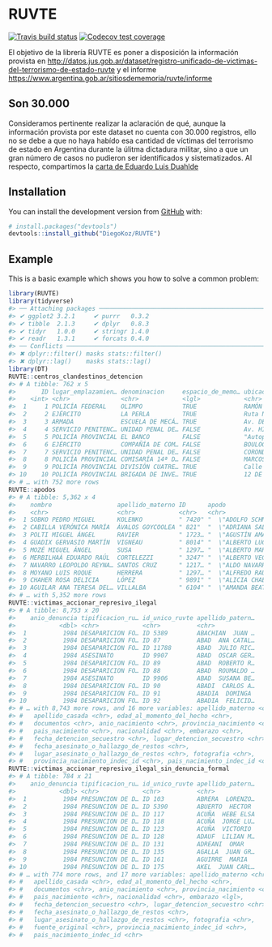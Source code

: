 
<!-- README.md is generated from README.Rmd. Please edit that file -->

# RUVTE

<!-- badges: start -->

[![Travis build
status](https://travis-ci.org/DiegoKoz/RUVTE.svg?branch=master)](https://travis-ci.org/DiegoKoz/RUVTE)
[![Codecov test
coverage](https://codecov.io/gh/DiegoKoz/RUVTE/branch/master/graph/badge.svg)](https://codecov.io/gh/DiegoKoz/RUVTE?branch=master)
<!-- badges: end -->

El objetivo de la librería RUVTE es poner a disposición la información
provista en
<http://datos.jus.gob.ar/dataset/registro-unificado-de-victimas-del-terrorismo-de-estado-ruvte>
y el informe
<https://www.argentina.gob.ar/sitiosdememoria/ruvte/informe>

## Son 30.000

Consideramos pertinente realizar la aclaración de qué, aunque la
información provista por este dataset no cuenta con 30.000 registros,
ello no se debe a que no haya habído esa cantidad de víctimas del
terrorismo de estado en Argentina durante la úlitma dictadura militar,
sino a que un gran número de casos no pudieron ser identificados y
sistematizados. Al respecto, compartimos la [carta de Eduardo Luis
Duahlde](articles/Carta_Duhalde.html)

## Installation

You can install the development version from
[GitHub](https://github.com/) with:

``` r
# install.packages("devtools")
devtools::install_github("DiegoKoz/RUVTE")
```

## Example

This is a basic example which shows you how to solve a common problem:

``` r
library(RUVTE)
library(tidyverse)
#> ── Attaching packages ────────────────────────────────────────────────────────────────────────── tidyverse 1.2.1 ──
#> ✔ ggplot2 3.2.1     ✔ purrr   0.3.2
#> ✔ tibble  2.1.3     ✔ dplyr   0.8.3
#> ✔ tidyr   1.0.0     ✔ stringr 1.4.0
#> ✔ readr   1.3.1     ✔ forcats 0.4.0
#> ── Conflicts ───────────────────────────────────────────────────────────────────────────── tidyverse_conflicts() ──
#> ✖ dplyr::filter() masks stats::filter()
#> ✖ dplyr::lag()    masks stats::lag()
library(DT)
RUVTE::centros_clandestinos_detencion
#> # A tibble: 762 x 5
#>       ID lugar_emplazamien… denominacion     espacio_de_memo… ubicacion    
#>    <int> <chr>              <chr>            <lgl>            <chr>        
#>  1     1 POLICÍA FEDERAL    OLIMPO           TRUE             RAMÓN FALCÓN…
#>  2     2 EJÉRCITO           LA PERLA         TRUE             Ruta Nac. Nº…
#>  3     3 ARMADA             ESCUELA DE MECÁ… TRUE             Av. DEL LIBE…
#>  4     4 SERVICIO PENITENC… UNIDAD PENAL DE… FALSE            Av. HIPÓLITO…
#>  5     5 POLICÍA PROVINCIAL EL BANCO         FALSE            "Autopista R…
#>  6     6 EJÉRCITO           COMPAÑÍA DE COM… FALSE            BOULOGNE SUR…
#>  7     7 SERVICIO PENITENC… UNIDAD PENAL DE… FALSE            CORONDA · SA…
#>  8     8 POLICÍA PROVINCIAL COMISARÍA 14ª D… FALSE            MARCOS PAZ 6…
#>  9     9 POLICÍA PROVINCIAL DIVISIÓN CUATRE… TRUE             Calle 640 y …
#> 10    10 POLICÍA PROVINCIAL BRIGADA DE INVE… TRUE             12 DE OCTUBR…
#> # … with 752 more rows
RUVTE::apodos
#> # A tibble: 5,362 x 4
#>    nombre                  apellido_materno ID      apodo                  
#>    <chr>                   <chr>            <chr>   <chr>                  
#>  1 SOBKO PEDRO MIGUEL      KOLENKO          " 7420" "  \"ADOLFO SCHMIDT\"" 
#>  2 CABILLA VERÓNICA MARÍA  ÁVALOS GOYCOOLEA " 821"  "  \"ADRIANA SALAS\""  
#>  3 POLTI MIGUEL ÁNGEL      RAVIER           " 1723… "  \"AGUSTÍN AMADO ARC…
#>  4 GUADIX GERVASIO MARTÍN  VIGNEAU          " 8014" "  \"ALBERTO LUCIO CAS…
#>  5 MOZÉ MIGUEL ÁNGEL       SUSA             " 1297… "  \"ALBERTO MARULL\"" 
#>  6 MERBILHAÁ EDUARDO RAÚL  CORTELEZZI       " 3247" "  \"ALBERTO VEGA\""   
#>  7 NAVARRO LEOPOLDO REYNA… SANTOS CRUZ      " 1217… "  \"ALDO NAVARRO\""   
#>  8 MOYANO LUIS ROQUE       HERRERA          " 1297… "  \"ALFREDO RAÚL CALL…
#>  9 CHAHER ROSA DELICIA     LÓPEZ            " 9891" "  \"ALICIA CHAER\""   
#> 10 AGUILAR ANA TERESA DEL… VILLALBA         " 6104" "  \"AMANDA BEATRIZ TO…
#> # … with 5,352 more rows
RUVTE::victimas_accionar_represivo_ilegal
#> # A tibble: 8,753 x 20
#>    anio_denuncia tipificacion_ru… id_unico_ruvte apellido_patern…
#>            <dbl> <chr>            <chr>          <chr>           
#>  1          1984 DESAPARICION FO… ID 5389        ABACHIAN  JUAN …
#>  2          1984 DESAPARICION FO… ID 87          ABAD  ANA CATAL…
#>  3          1984 DESAPARICION FO… ID 11788       ABAD  JULIO RIC…
#>  4          1984 ASESINATO        ID 9907        ABAD  OSCAR GER…
#>  5          1984 DESAPARICION FO… ID 89          ABAD  ROBERTO R…
#>  6          1984 DESAPARICION FO… ID 88          ABAD  ROUMALDO …
#>  7          1984 ASESINATO        ID 9906        ABAD  SUSANA BE…
#>  8          1984 DESAPARICION FO… ID 90          ABADI  CARLOS A…
#>  9          1984 DESAPARICION FO… ID 91          ABADIA  DOMINGA 
#> 10          1984 DESAPARICION FO… ID 92          ABADIA  FELICID…
#> # … with 8,743 more rows, and 16 more variables: apellido_materno <chr>,
#> #   apellido_casada <chr>, edad_al_momento_del_hecho <chr>,
#> #   documentos <chr>, anio_nacimiento <chr>, provincia_nacimiento <chr>,
#> #   pais_nacimiento <chr>, nacionalidad <chr>, embarazo <chr>,
#> #   fecha_detencion_secuestro <chr>, lugar_detencion_secuestro <chr>,
#> #   fecha_asesinato_o_hallazgo_de_restos <chr>,
#> #   lugar_asesinato_o_hallazgo_de_restos <chr>, fotografia <chr>,
#> #   provincia_nacimiento_indec_id <chr>, pais_nacimiento_indec_id <chr>
RUVTE::victimas_accionar_represivo_ilegal_sin_denuncia_formal
#> # A tibble: 784 x 21
#>    anio_denuncia tipificacion_ru… id_unico_ruvte apellido_patern…
#>            <dbl> <chr>            <chr>          <chr>           
#>  1          1984 PRESUNCION DE D… ID 103         ABRERA  LORENZO…
#>  2          1984 PRESUNCION DE D… ID 5390        ABUERTO  HECTOR 
#>  3          1984 PRESUNCION DE D… ID 117         ACUÑA  HEBE ELSA
#>  4          1984 PRESUNCION DE D… ID 118         ACUÑA  JORGE LU…
#>  5          1984 PRESUNCION DE D… ID 123         ACUÑA  VICTORIO 
#>  6          1984 PRESUNCION DE D… ID 128         ADAUF  LILIAN M…
#>  7          1984 PRESUNCION DE D… ID 131         ADREANI  OMAR   
#>  8          1984 PRESUNCION DE D… ID 135         AGALLA  JUAN GR…
#>  9          1984 PRESUNCION DE D… ID 161         AGUIRRE  MARIA  
#> 10          1984 PRESUNCION DE D… ID 175         AKEL  JUAN CARL…
#> # … with 774 more rows, and 17 more variables: apellido_materno <chr>,
#> #   apellido_casada <chr>, edad_al_momento_del_hecho <chr>,
#> #   documentos <chr>, anio_nacimiento <chr>, provincia_nacimiento <chr>,
#> #   pais_nacimiento <chr>, nacionalidad <chr>, embarazo <lgl>,
#> #   fecha_detencion_secuestro <chr>, lugar_detencion_secuestro <chr>,
#> #   fecha_asesinato_o_hallazgo_de_restos <chr>,
#> #   lugar_asesinato_o_hallazgo_de_restos <chr>, fotografia <chr>,
#> #   fuente_original <chr>, provincia_nacimiento_indec_id <chr>,
#> #   pais_nacimiento_indec_id <chr>
```
